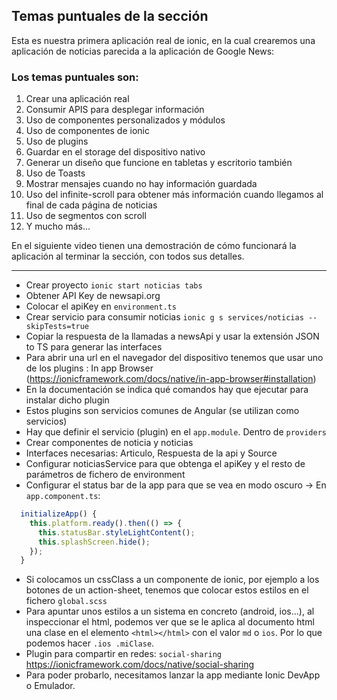 ## Temas puntuales de la sección
Esta es nuestra primera aplicación real de ionic, en la cual crearemos una aplicación de noticias parecida a la aplicación de Google News:


### Los temas puntuales son:

1. Crear una aplicación real 
2. Consumir APIS para desplegar información
3. Uso de componentes personalizados y módulos
4. Uso de componentes de ionic
5. Uso de plugins
6. Guardar en el storage del dispositivo nativo
7. Generar un diseño que funcione en tabletas y escritorio también
8. Uso de Toasts
9. Mostrar mensajes cuando no hay información guardada
10. Uso del infinite-scroll para obtener más información cuando llegamos al final de cada página de noticias
11. Uso de segmentos con scroll
12. Y mucho más...

En el siguiente video tienen una demostración de cómo funcionará la aplicación al terminar la sección, con todos sus detalles.

---

- Crear proyecto `ionic start noticias tabs`
- Obtener API Key de newsapi.org
- Colocar el apiKey en `environment.ts`
- Crear servicio para consumir noticias `ionic g s services/noticias --skipTests=true`
- Copiar la respuesta de la llamadas a newsApi y usar la extensión JSON to TS para generar las interfaces
- Para abrir una url en el navegador del dispositivo tenemos que usar uno de los plugins : In app Browser (https://ionicframework.com/docs/native/in-app-browser#installation)
- En la documentación se indica qué comandos hay que ejecutar para instalar dicho plugin
- Estos plugins son servicios comunes de Angular (se utilizan como servicios)
- Hay que definir el servicio (plugin) en el `app.module`. Dentro de `providers`
- Crear componentes de noticia y noticias
- Interfaces necesarias: Articulo, Respuesta de la api y Source
- Configurar noticiasService para que obtenga el apiKey y el resto de parámetros de fichero de environment
- Configurar el status bar de la app para que se vea en modo oscuro -> En `app.component.ts`:

```javascript
  initializeApp() {
    this.platform.ready().then(() => {
      this.statusBar.styleLightContent();
      this.splashScreen.hide();
    });
  }
```

- Si colocamos un cssClass a un componente de ionic, por ejemplo a los botones de un action-sheet, tenemos que colocar estos estilos en el fichero `global.scss`
- Para apuntar unos estilos a un sistema en concreto (android, ios...), al inspeccionar el html, podemos ver que se le aplica al documento html una clase en el elemento `<html></html>` con el valor `md` o `ios`. Por lo que podemos hacer `.ios .miClase`.
- Plugin para compartir en redes: `social-sharing` https://ionicframework.com/docs/native/social-sharing
- Para poder probarlo, necesitamos lanzar la app mediante Ionic DevApp o Emulador.
